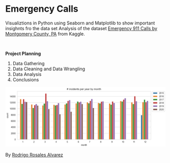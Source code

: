 # Emergency Calls

Visualiztions in Python using Seaborn and Matplotlib to show important insighnts fro the data set Analysis of the dataset [Emergency 911 Calls by Montgomery County, PA](https://www.kaggle.com/datasets/mchirico/montcoalert) from Kaggle. 

<br>

**Project Planning**
1. Data Gathering
2. Data Cleaning and Data Wrangling
3. Data Analysis
4. Conclusions

<img src="incidents_by_year_per_month.PNG" alt="Number of Incidents by Year per Class" width="950"/>

<br>

By [Rodrigo Rosales Alvarez](https://www.linkedin.com/in/rodrigorosalesalvarez/)